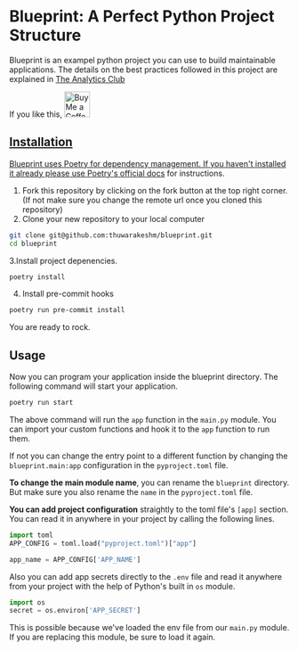 # Blueprint: A Perfect Python Project Structure

Blueprint is an exampel python project you can use to build maintainable applications. The details on the best practices followed in this project are explained in [The Analytics Club](https://www.the-analytics.club)

If you like this, <a href='https://ko-fi.com/analyticsclub' target='_blank'><img height='35' style='border:0px;height:46px;' src='https://az743702.vo.msecnd.net/cdn/kofi3.png?v=0' border='0' alt='Buy Me a Coffee at ko-fi.com' />

## Installation

Blueprint uses Poetry for dependency management. If you haven't installed it already please use Poetry's [official docs](https://python-poetry.org/docs/#installation) for instructions.

1. Fork this repository by clicking on the fork button at the top right corner. (If not make sure you change the remote url once you cloned this repository)
2. Clone your new repository to your local computer

```bash
git clone git@github.com:thuwarakeshm/blueprint.git
cd blueprint
```

3.Install project depenencies.

```bash
poetry install
```

4. Install pre-commit hooks

```bash
poetry run pre-commit install
```

You are ready to rock.

## Usage

Now you can program your application inside the blueprint directory. The following command will start your application.

```bash
poetry run start
```

The above command will run the `app` function in the `main.py` module. You can import your custom functions and hook it to the `app` function to run them.

If not you can change the entry point to a different function by changing the `blueprint.main:app` configuration in the `pyproject.toml` file.

**To change the main module name**, you can rename the `blueprint` directory. But make sure you also rename the `name` in the `pyproject.toml` file.

**You can add project configuration** straightly to the toml file's `[app]` section. You can read it in anywhere in your project by calling the following lines.

```python
import toml
APP_CONFIG = toml.load("pyproject.toml")["app"]

app_name = APP_CONFIG['APP_NAME']
```

Also you can add app secrets directly to the `.env` file and read it anywhere from your project with the help of Python's built in `os` module.

```python
import os
secret = os.environ['APP_SECRET']
```

This is possible because we've loaded the env file from our `main.py` module. If you are replacing this module, be sure to load it again.
